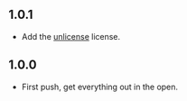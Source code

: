 ## **1.0.1**
- Add the [unlicense](http://unlicense.org) license.
## **1.0.0**
- First push, get everything out in the open.